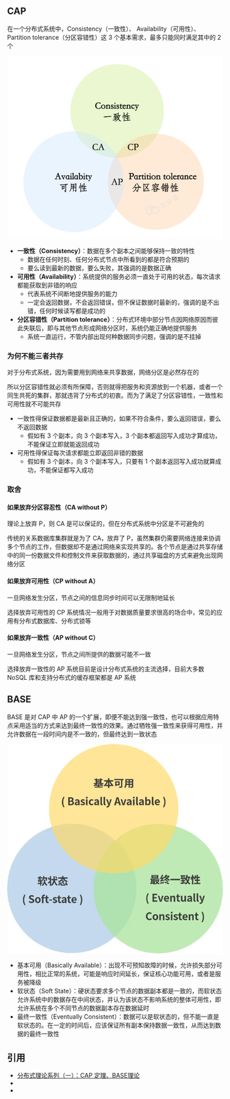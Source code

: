 ## CAP

在一个分布式系统中，Consistency（一致性）、 Availability（可用性）、Partition tolerance（分区容错性）这 3 个基本需求，最多只能同时满足其中的 2 个

![](./md.assets/cap.png)

- **一致性（Consistency）**：数据在多个副本之间能够保持一致的特性
  - 数据在任何时刻、任何分布式节点中所看到的都是符合预期的
  - 要么读到最新的数据，要么失败，其强调的是数据正确
- **可用性（Availability）**：系统提供的服务必须一直处于可用的状态，每次请求都能获取到非错的响应
  - 代表系统不间断地提供服务的能力
  - 一定会返回数据，不会返回错误，但不保证数据时最新的，强调的是不出错，任何时候读写都是成功的
- **分区容错性（Partition tolerance）**：分布式环境中部分节点因网络原因而彼此失联后，即与其他节点形成网络分区时，系统仍能正确地提供服务
  - 系统一直运行，不管内部出现何种数据同步问题，强调的是不挂掉

### 为何不能三者共存

对于分布式系统，因为需要用到网络来共享数据，网络分区是必然存在的

所以分区容错性就必须有所保障，否则就得把服务和资源放到一个机器，或者一个同生共死的集群，那就违背了分布式的初衷。而为了满足了分区容错性，一致性和可用性就不可能共存

- 一致性得保证数据都是最新且正确的，如果不符合条件，要么返回错误，要么不返回数据
  - 假如有 3 个副本，向 3 个副本写入，3 个副本都返回写入成功才算成功，不能保证立即就能返回成功
- 可用性得保证每次请求都能立即返回非错的数据
  - 假如有 3 个副本，向 3 个副本写入，只要有 1 个副本返回写入成功就算成功，不能保证都写入成功

### 取舍

#### 如果放弃分区容忍性（CA without P）

理论上放弃 P，则 CA 是可以保证的，但在分布式系统中分区是不可避免的

传统的关系数据库集群就是为了 CA，放弃了 P，虽然集群仍需要网络连接来协调多个节点的工作，但数据却不是通过网络来实现共享的。各个节点是通过共享存储中的同一份数据文件和控制文件来获取数据的，通过共享磁盘的方式来避免出现网络分区

#### 如果放弃可用性（CP without A）

一旦网络发生分区，节点之间的信息同步时间可以无限制地延长

选择放弃可用性的 CP 系统情况一般用于对数据质量要求很高的场合中，常见的应用有分布式数据库、分布式锁等

#### 如果放弃一致性（AP without C）

一旦网络发生分区，节点之间所提供的数据可能不一致

选择放弃一致性的 AP 系统目前是设计分布式系统的主流选择，目前大多数 NoSQL 库和支持分布式的缓存框架都是 AP 系统

## BASE

BASE 是对 CAP 中 AP 的一个扩展，即便不能达到强一致性，也可以根据应用特点采用适当的方式来达到最终一致性的效果。通过牺牲强一致性来获得可用性，并允许数据在一段时间内是不一致的，但最终达到一致状态

![](./md.assets/base.png)

- 基本可用（Basically Available）：出现不可预知故障的时候，允许损失部分可用性，相比正常的系统，可能是响应时间延长，保证核心功能可用，或者是服务被降级
- 软状态（Soft State）：硬状态要求多个节点的数据副本都是一致的，而软状态允许系统中的数据存在中间状态，并认为该状态不影响系统的整体可用性，即允许系统在多个不同节点的数据副本存在数据延时
- 最终一致性（Eventually Consistent）：数据可以是软状态的，但不能一直是软状态的。在一定的时间后，应该保证所有副本保持数据一致性，从而达到数据的最终一致性

## 

## 引用
- [分布式理论系列（一）：CAP 定理、BASE理论](https://juejin.cn/post/6844904116100022280?searchId=20231204154642C694A522C23ABC46937F)
- []()
- []()
